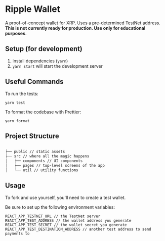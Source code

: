 # Ripple Wallet

A proof-of-concept wallet for XRP. Uses a pre-determined TestNet address. **This is not currently ready for production. Use only for educational purposes.**

## Setup (for development)

1. Install dependencies (`yarn`)
2. `yarn start` will start the development server

## Useful Commands

To run the tests:

```
yarn test
```

To format the codebase with Prettier:

```
yarn format
```

## Project Structure

```bash

├── public // static assets
├── src // where all the magic happens
│   ├── components // UI components
│   ├── pages // top-level screens of the app
│   └── util // utility functions
```

## Usage

To fork and use yourself, you'll need to create a test wallet.

Be sure to set up the following environment variables:

```
REACT_APP_TESTNET_URL // the TestNet server
REACT_APP_TEST_ADDRESS // the wallet address you generate
REACT_APP_TEST_SECRET // the wallet secret you generate
REACT_APP_TEST_DESTINATION_ADDRESS // another test address to send payments to
```
